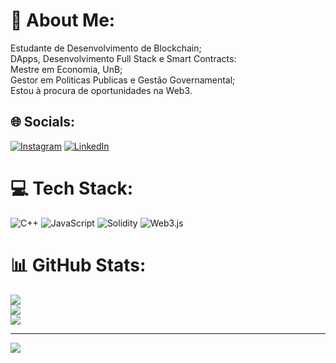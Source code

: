 # 💫 About Me:
Estudante de Desenvolvimento de Blockchain;<br>DApps, Desenvolvimento Full Stack e Smart Contracts:<br>Mestre em Economia, UnB; <br>Gestor em Politicas Publicas e Gestão Governamental;<br>Estou à procura de oportunidades na Web3.


## 🌐 Socials:
[![Instagram](https://img.shields.io/badge/Instagram-%23E4405F.svg?logo=Instagram&logoColor=white)](https://instagram.com/@lairton.ripoll) [![LinkedIn](https://img.shields.io/badge/LinkedIn-%230077B5.svg?logo=linkedin&logoColor=white)](https://linkedin.com/in/www.linkedin.com/in/lairton-ripoll-junior) 

# 💻 Tech Stack:
![C++](https://img.shields.io/badge/c++-%2300599C.svg?style=for-the-badge&logo=c%2B%2B&logoColor=white) ![JavaScript](https://img.shields.io/badge/javascript-%23323330.svg?style=for-the-badge&logo=javascript&logoColor=%23F7DF1E) ![Solidity](https://img.shields.io/badge/Solidity-%23363636.svg?style=for-the-badge&logo=solidity&logoColor=white) ![Web3.js](https://img.shields.io/badge/web3.js-F16822?style=for-the-badge&logo=web3.js&logoColor=white)
# 📊 GitHub Stats:
![](https://github-readme-stats.vercel.app/api?username=LairtonRipollJunior&theme=darcula&hide_border=false&include_all_commits=false&count_private=false)<br/>
![](https://github-readme-streak-stats.herokuapp.com/?user=LairtonRipollJunior&theme=darcula&hide_border=false)<br/>
![](https://github-readme-stats.vercel.app/api/top-langs/?username=LairtonRipollJunior&theme=darcula&hide_border=false&include_all_commits=false&count_private=false&layout=compact)

---
[![](https://visitcount.itsvg.in/api?id=LairtonRipollJunior&icon=0&color=0)](https://visitcount.itsvg.in)

<!-- Proudly created with GPRM ( https://gprm.itsvg.in ) -->